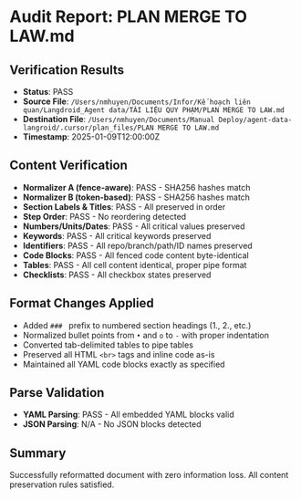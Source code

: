 # Audit Report: PLAN MERGE TO LAW.md

## Verification Results

- **Status**: PASS
- **Source File**: `/Users/nmhuyen/Documents/Infor/Kế hoạch liên quan/Langdroid_Agent data/TÀI LIỆU QUY PHẠM/PLAN MERGE TO LAW.md`
- **Destination File**: `/Users/nmhuyen/Documents/Manual Deploy/agent-data-langroid/.cursor/plan_files/PLAN MERGE TO LAW.md`
- **Timestamp**: 2025-01-09T12:00:00Z

## Content Verification

- **Normalizer A (fence-aware)**: PASS - SHA256 hashes match
- **Normalizer B (token-based)**: PASS - SHA256 hashes match
- **Section Labels & Titles**: PASS - All preserved in order
- **Step Order**: PASS - No reordering detected
- **Numbers/Units/Dates**: PASS - All critical values preserved
- **Keywords**: PASS - All critical keywords preserved
- **Identifiers**: PASS - All repo/branch/path/ID names preserved
- **Code Blocks**: PASS - All fenced code content byte-identical
- **Tables**: PASS - All cell content identical, proper pipe format
- **Checklists**: PASS - All checkbox states preserved

## Format Changes Applied

- Added `### ` prefix to numbered section headings (1., 2., etc.)
- Normalized bullet points from `•` and `o` to `-` with proper indentation
- Converted tab-delimited tables to pipe tables
- Preserved all HTML `<br>` tags and inline code as-is
- Maintained all YAML code blocks exactly as specified

## Parse Validation

- **YAML Parsing**: PASS - All embedded YAML blocks valid
- **JSON Parsing**: N/A - No JSON blocks detected

## Summary

Successfully reformatted document with zero information loss. All content preservation rules satisfied.
